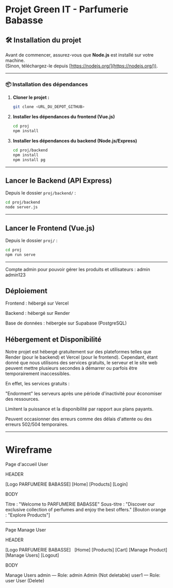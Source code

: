 # Projet Green IT - Parfumerie Babasse

## 🛠️ Installation du projet

Avant de commencer, assurez-vous que **Node.js** est installé sur votre machine.  
(Sinon, téléchargez-le depuis [https://nodejs.org/](https://nodejs.org/)).

---

### 📦 Installation des dépendances

1. **Cloner le projet :**
   ```bash
   git clone <URL_DU_DEPOT_GITHUB>
   ```


2. **Installer les dépendances du frontend (Vue.js)**
   ```bash
   cd proj
   npm install
   ```

3. **Installer les dépendances du backend (Node.js/Express)**
   ```bash
   cd proj/backend
   npm install
   npm install pg
   ```



---

## Lancer le Backend (API Express)

Depuis le dossier `proj/backend/` :

   ```bash
   cd proj/backend
   node server.js
   ```

---

## Lancer le Frontend (Vue.js)

Depuis le dossier `proj/` :

   ```bash
   cd proj
   npm run serve
   ```

---

Compte admin pour pouvoir gérer les produits et utilisateurs : 
admin
admin123

## Déploiement

Frontend : hébergé sur Vercel

Backend : hébergé sur Render

Base de données : hébergée sur Supabase (PostgreSQL)

## Hébergement et Disponibilité

Notre projet est hébergé gratuitement sur des plateformes telles que Render (pour le backend) et Vercel (pour le frontend).
Cependant, étant donné que nous utilisons des services gratuits, le serveur et le site web peuvent mettre plusieurs secondes à démarrer ou parfois être temporairement inaccessibles.

En effet, les services gratuits :

"Endorment" les serveurs après une période d'inactivité pour économiser des ressources.

Limitent la puissance et la disponibilité par rapport aux plans payants.

Peuvent occasionner des erreurs comme des délais d'attente ou des erreurs 502/504 temporaires.

---

# Wireframe

Page d'accueil User

HEADER

[Logo PARFUMERIE BABASSE]         [Home] [Products] [Login]

BODY

Titre : "Welcome to PARFUMERIE BABASSE"
Sous-titre : "Discover our exclusive collection of perfumes and enjoy the best offers."
[Bouton orange : "Explore Products"]

---------------------------------------------------

Page Manage User

HEADER

[Logo PARFUMERIE BABASSE]   [Home] [Products] [Cart] [Manage Product] [Manage Users] [Logout]

BODY

Manage Users
admin — Role: admin        Admin (Not deletable)
user1 — Role: user         User (Delete)